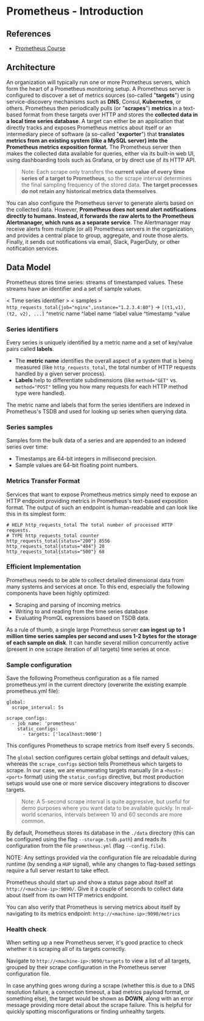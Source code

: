 # Prometheus - Introduction

## References

- [Prometheus Course](https://training.promlabs.com/training/introduction-to-prometheus/prometheus-an-overview/system-architecture)

## Architecture

An organization will typically run one or more Prometheus servers, which form the heart of a Prometheus monitoring setup. 
A Prometheus server is configured to discover a set of metrics sources (so-called "**targets**") using service-discovery mechanisms such as **DNS**, Consul, **Kubernetes**, or others.
Prometheus then periodically pulls (or "**scrapes**") **metrics** in a text-based format from these targets over HTTP and stores the **collected data in a local time series database**. 
A target can either be an application that directly tracks and exposes Prometheus metrics about itself or an intermediary piece of software (a so-called "**exporter**") that **translates metrics from an existing system (like a MySQL server) into the Prometheus metrics exposition format.** 
The Prometheus server then makes the collected data available for queries, either via its built-in web UI, using dashboarding tools such as Grafana, or by direct use of its HTTP API.

> Note: Each scrape only transfers the **current value of every time series of a target to Prometheus**, so the scrape interval determines the final sampling frequency of the stored data. **The target processes do not retain any historical metrics data themselves**.

You can also configure the Prometheus server to generate alerts based on the collected data. However, **Prometheus does not send alert notifications directly to humans. Instead, it forwards the raw alerts to the Prometheus Alertmanager, which runs as a separate service**. The Alertmanager may receive alerts from multiple (or all) Prometheus servers in the organization, and provides a central place to group, aggregate, and route those alerts. Finally, it sends out notifications via email, Slack, PagerDuty, or other notification services.

## Data Model

Prometheus stores time series: streams of timestamped values. These streams have an identifier and a set of sample values.

<                 Time series identifier               >    <       samples          >
`http_requests_total{job="nginx",instance="1.2.3.4:80"}` -> `[(t1,v1), (t2, v2), ...]`
 ^metric name         ^label name          ^label value        ^timestamp    ^value


### Series identifiers

Every series is uniquely identified by a metric name and a set of key/value pairs called **labels**.

- The **metric name** identifies the overall aspect of a system that is being measured (like `http_requests_total`, the total number of HTTP requests handled by a given server process).
- **Labels** help to differentiate subdimensions (like `method="GET"` vs. `method="POST"` telling you how many requests for each HTTP method type were handled).

The metric name and labels that form the series identifiers are indexed in Prometheus's TSDB and used for looking up series when querying data.

### Series samples

Samples form the bulk data of a series and are appended to an indexed series over time:

- Timestamps are 64-bit integers in millisecond precision.
- Sample values are 64-bit floating point numbers.

### Metrics Transfer Format

Services that want to expose Prometheus metrics simply need to expose an HTTP endpoint providing metrics in Prometheus's text-based exposition format. The output of such an endpoint is human-readable and can look like this in its simplest form:

```prometheus
# HELP http_requests_total The total number of processed HTTP requests.
# TYPE http_requests_total counter
http_requests_total{status="200"} 8556
http_requests_total{status="404"} 20
http_requests_total{status="500"} 68
```

### Efficient Implementation

Prometheus needs to be able to collect detailed dimensional data from many systems and services at once. To this end, especially the following components have been highly optimized:

- Scraping and parsing of incoming metrics
- Writing to and reading from the time series database
- Evaluating PromQL expressions based on TSDB data.

As a rule of thumb, a single large Prometheus server **can ingest up to 1 million time series samples per second and uses 1-2 bytes for the storage of each sample on disk**. It can handle several million concurrently active (present in one scrape iteration of all targets) time series at once.

### Sample configuration

Save the following Prometheus configuration as a file named prometheus.yml in the current directory (overwrite the existing example prometheus.yml file):

```
global:
  scrape_interval: 5s

scrape_configs:
  - job_name: 'prometheus'
    static_configs:
      - targets: ['localhost:9090']
```

This configures Prometheus to scrape metrics from itself every 5 seconds.

The `global` section configures certain global settings and default values, whereas the `scrape_configs` section tells Prometheus which targets to scrape. In our case, we are enumerating targets manually (in a `<host>:<port>` format) using the `static_configs` directive, but most production setups would use one or more service discovery integrations to discover targets.

> Note: A 5-second scrape interval is quite aggressive, but useful for demo purposes where you want data to be available quickly. In real-world scenarios, intervals between 10 and 60 seconds are more common.

By default, Prometheus stores its database in the `./data` directory (this can be configured using the flag `--storage.tsdb.path`) and reads its configuration from the file `prometheus.yml` (flag `--config.file`).

NOTE: Any settings provided via the configuration file are reloadable during runtime (by sending a `HUP` signal), while any changes to flag-based settings require a full server restart to take effect.

Prometheus should start up and show a status page about itself at `http://<machine-ip>:9090/`. Give it a couple of seconds to collect data about itself from its own HTTP metrics endpoint.

You can also verify that Prometheus is serving metrics about itself by navigating to its metrics endpoint: `http://<machine-ip>:9090/metrics`

### Health check

When setting up a new Prometheus server, it's good practice to check whether it is scraping all of its targets correctly.

Navigate to `http://<machine-ip>:9090/targets` to view a list of all targets, grouped by their scrape configuration in the Prometheus server configuration file.

In case anything goes wrong during a scrape (whether this is due to a DNS resolution failure, a connection timeout, a bad metrics payload format, or something else), the target would be shown as **DOWN**, along with an error message providing more detail about the scrape failure. This is helpful for quickly spotting misconfigurations or finding unhealthy targets.

